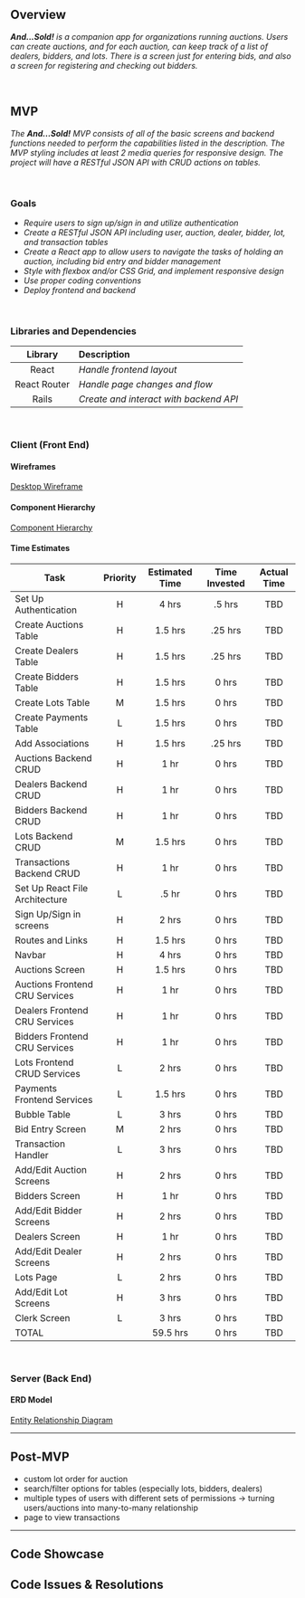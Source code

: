 
## Overview

_**And...Sold!** is a companion app for organizations running auctions. Users can create auctions, and for each auction, can keep track of a list of dealers, bidders, and lots. There is a screen just for entering bids, and also a screen for registering and checking out bidders._


<br>

## MVP


_The **And...Sold!** MVP consists of all of the basic screens and backend functions needed to perform the capabilities listed in the description. The MVP styling includes at least 2 media queries for responsive design. The project will have a RESTful JSON API with CRUD actions on tables._

<br>

### Goals

- _Require users to sign up/sign in and utilize authentication_
- _Create a RESTful JSON API including user, auction, dealer, bidder, lot, and transaction tables_
- _Create a React app to allow users to navigate the tasks of holding an auction, including bid entry and bidder management_
- _Style with flexbox and/or CSS Grid, and implement responsive design_
- _Use proper coding conventions_
- _Deploy frontend and backend_

<br>

### Libraries and Dependencies

|     Library      | Description                                |
| :--------------: | :----------------------------------------- |
|      React       | _Handle frontend layout_ |
|   React Router   | _Handle page changes and flow_ |
| Rails | _Create and interact with backend API_ |

<br>

### Client (Front End)

#### Wireframes

[Desktop Wireframe](https://www.figma.com/file/ZmYStDokr1PrEwmZEuRACL/And...Sold?node-id=312%3A2)

#### Component Hierarchy

[Component Hierarchy](https://whimsical.com/and-sold-MWLcd82ePMKmJQ9ymb49pw)



<!-- #### Component Architecture

> Use this section to define your React components and the data architecture of your app. This should be a reflection of how you expect your directory/file tree to look like. 

``` structure

src
|__ assets/
      |__ fonts
      |__ graphics
      |__ images
      |__ mockups
|__ components/
      |__ Header.jsx
|__ services/

``` -->

#### Time Estimates

| Task                | Priority | Estimated Time | Time Invested | Actual Time |
| ------------------- | :------: | :------------: | :-----------: | :---------: |
| Set Up Authentication    |    H     |     4 hrs      |     .5 hrs     |    TBD    |
| Create Auctions Table |    H     |     1.5 hrs      |     .25 hrs     |     TBD     |
| Create Dealers Table |    H     |     1.5 hrs      |     .25 hrs     |     TBD     |
| Create Bidders Table |    H     |     1.5 hrs      |     0 hrs     |     TBD     |
| Create Lots Table |    M     |     1.5 hrs      |     0 hrs     |     TBD     |
| Create Payments Table |    L     |     1.5 hrs      |     0 hrs     |     TBD     |
| Add Associations |    H     |     1.5 hrs      |     .25 hrs     |     TBD     |
| Auctions Backend CRUD |    H     |     1 hr      |     0 hrs     |     TBD     |
| Dealers Backend CRUD |    H     |     1 hr      |     0 hrs     |     TBD     |
| Bidders Backend CRUD |    H     |     1 hr      |     0 hrs     |     TBD     |
| Lots Backend CRUD |    M     |     1.5 hrs      |     0 hrs     |     TBD     |
| Transactions Backend CRUD |    H     |     1 hr      |     0 hrs     |     TBD     |
| Set Up React File Architecture |    L     |     .5 hr      |     0 hrs     |     TBD     |
| Sign Up/Sign in screens |    H     |     2 hrs      |     0 hrs     |     TBD     |
| Routes and Links |    H     |     1.5 hrs      |     0 hrs     |     TBD     |
| Navbar |    H     |     4 hrs     |     0 hrs     |     TBD     |
| Auctions Screen |    H    |     1.5 hrs      |     0 hrs     |     TBD     |
| Auctions Frontend CRU Services |    H     |     1 hr      |     0 hrs     |     TBD     |
| Dealers Frontend CRU Services |    H     |     1 hr      |     0 hrs     |     TBD     |
| Bidders Frontend CRU Services |    H     |     1 hr      |     0 hrs     |     TBD     |
| Lots Frontend CRUD Services |    L     |     2 hrs      |     0 hrs     |     TBD     |
| Payments Frontend Services |    L     |     1.5 hrs      |     0 hrs     |     TBD     |
| Bubble Table |    L     |     3 hrs      |     0 hrs     |     TBD     |
| Bid Entry Screen |    M     |     2 hrs      |     0 hrs     |     TBD     |
| Transaction Handler |    L     |     3 hrs      |     0 hrs     |     TBD     |
| Add/Edit Auction Screens |    H     |     2 hrs      |     0 hrs     |     TBD     |
| Bidders Screen |    H     |     1 hr      |     0 hrs     |     TBD     |
| Add/Edit Bidder Screens |    H     |     2 hrs      |     0 hrs     |     TBD     |
| Dealers Screen |    H     |     1 hr      |     0 hrs     |     TBD     |
| Add/Edit Dealer Screens |    H     |     2 hrs      |     0 hrs     |     TBD     |
| Lots Page |    L     |     2 hrs      |     0 hrs     |     TBD     |
| Add/Edit Lot Screens |    H     |     3 hrs      |     0 hrs     |     TBD     |
| Clerk Screen |    L     |     3 hrs      |     0 hrs     |     TBD     |
| TOTAL               |          |     59.5 hrs      |     0 hrs     |     TBD     |

<br>

### Server (Back End)

#### ERD Model

[Entity Relationship Diagram](https://res.cloudinary.com/dcdasnmmz/image/upload/v1633377794/And...Sold%21/Screen_Shot_2021-10-04_at_3.01.34_PM_wnmsdx.png)
<br>

***

## Post-MVP

- custom lot order for auction
- search/filter options for tables (especially lots, bidders, dealers)
- multiple types of users with different sets of permissions -> turning users/auctions into many-to-many relationship
- page to view transactions

***

## Code Showcase



## Code Issues & Resolutions
